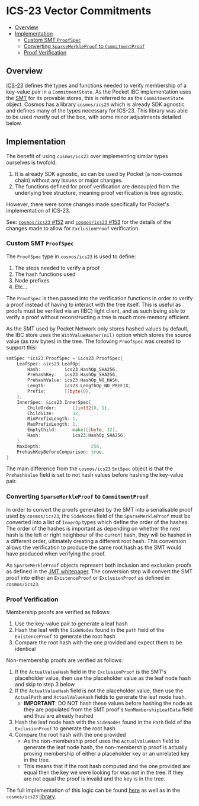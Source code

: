 # ICS-23 Vector Commitments <!-- omit in toc -->

- [Overview](#overview)
- [Implementation](#implementation)
	- [Custom SMT `ProofSpec`](#custom-smt-proofspec)
	- [Converting `SparseMerkleProof` to `CommitmentProof`](#converting-sparsemerkleproof-to-commitmentproof)
	- [Proof Verification](#proof-verification)

## Overview

[ICS-23][ics23] defines the types and functions needed to verify membership of a key-value pair in a `CommitmentState`. As the Pocket IBC implementation uses the [SMT][smt] for its provable stores, this is referred to as the `CommitmentState` object. Cosmos has a library `cosmos/ics23` which is already SDK agnostic and defines many of the types necessary for ICS-23. This library was able to be used _mostly_ out of the box, with some minor adjustments detailed below.

## Implementation

The benefit of using `cosmos/ics23` over implementing similar types ourselves is twofold:

1. It is already SDK agnostic, so can be used by Pocket (a non-cosmos chain) without any issues or major changes.
2. The functions defined for proof verification are decoupled from the underlying tree structure, meaning proof verification is tree agnostic.

However, there were some changes made specifically for Pocket's implementation of ICS-23.

See: [`cosmos/ics23` #152](https://github.com/cosmos/ics23/issues/152) and [`cosmos/ics23` #153](https://github.com/cosmos/ics23/pull/153ß) for the details of the changes made to allow for `ExclusionProof` verification.

### Custom SMT `ProofSpec`

The `ProofSpec` type in `cosmos/ics23` is used to define:

1. The steps needed to verify a proof
2. The hash functions used
3. Node prefixes
4. Etc...

The `ProofSpec` is then passed into the verification functions in order to verify a proof instead of having to interact with the tree itself. This is useful as proofs must be verified via an (IBC) light client, and as such being able to verify a proof without reconstructing a tree is much more memory efficient.

As the SMT used by Pocket Network only stores hashed values by default, the IBC store uses the `WithValueHasher(nil)` option which stores the source value (as raw bytes) in the tree. The following `ProofSpec` was created to support this:

```go
smtSpec *ics23.ProofSpec = &ics23.ProofSpec{
	LeafSpec: &ics23.LeafOp{
		Hash:         ics23.HashOp_SHA256,
		PrehashKey:   ics23.HashOp_SHA256,
		PrehashValue: ics23.HashOp_NO_HASH,
		Length:       ics23.LengthOp_NO_PREFIX,
		Prefix:       []byte{0},
	},
	InnerSpec: &ics23.InnerSpec{
		ChildOrder:      []int32{0, 1},
		ChildSize:       32,
		MinPrefixLength: 1,
		MaxPrefixLength: 1,
		EmptyChild:      make([]byte, 32),
		Hash:            ics23.HashOp_SHA256,
	},
	MaxDepth:                   256,
	PrehashKeyBeforeComparison: true,
}
```

The main difference from the `cosmos/ics23` `SmtSpec` object is that the `PrehashValue` field is set to not hash values before hashing the key-value pair.

### Converting `SparseMerkleProof` to `CommitmentProof`

In order to convert the proofs generated by the SMT into a serialisable proof used by `cosmos/ics23`, the `SideNodes` field of the `SparseMerkleProof` must be converted into a list of `InnerOp` types which define the order of the hashes. The order of the hashes is important as depending on whether the next hash is the left or right neighbour of the current hash, they will be hashed in a different order, ultimately creating a different root hash. This conversion allows the verification to produce the same root hash as the SMT would have produced when verifying the proof.

As `SparseMerkleProof` objects represent both inclusion and exclusion proofs as defined in the [JMT whitepaper][jmt]. The conversion step will convert the SMT proof into either an `ExistenceProof` or `ExclusionProof` as defined in `cosmos/ics23`.

### Proof Verification

Membership proofs are verified as follows:

1. Use the key-value pair to generate a leaf hash
2. Hash the leaf with the `SideNodes` found in the `path` field of the `ExistenceProof` to generate the root hash
3. Compare the root hash with the one provided and expect them to be identical

Non-membership proofs are verified as follows:

1. If the `ActualValueHash` field in the `ExclusionProof` is the SMT's placeholder value, then use the placeholder value as the leaf node hash and skip to step 3 below
2. If the `ActualValueHash` field is not the placeholder value, then use the `ActualPath` and `ActualValueHash` fields to generate the leaf node hash.
   - **IMPORTANT**: DO NOT hash these values before hashing the node as they are populated from the SMT proof's `NonMembershipLeafData` field and thus are already hashed
3. Hash the leaf node hash with the `SideNodes` found in the `Path` field of the `ExclusionProof` to generate the root hash
4. Compare the root hash with the one provided
   - As the non-membership proof uses the `ActualValueHash` field to generate the leaf node hash, the non-membership proof is actually proving membership of either a placeholder key or an unrelated key in the tree.
   - This means that if the root hash computed and the one provided are equal then the key we were looking for was not in the tree. If they are not equal the proof is invalid and the key is in the tree.

The full implementation of this logic can be found [here](../store/proofs_ics23.go) as well as in the `cosmos/ics23` [library](https://github.com/h5law/ics23/blob/56d948cafb83ded78dc4b9de3c8b04582734851a/go/proof.go#L171).

[ics23]: https://github.com/cosmos/ibc/blob/main/spec/core/ics-023-vector-commitments/README.md
[smt]: https://github.com/pokt-network/smt
[jmt]: https://developers.diem.com/papers/jellyfish-merkle-tree/2021-01-14.pdf
